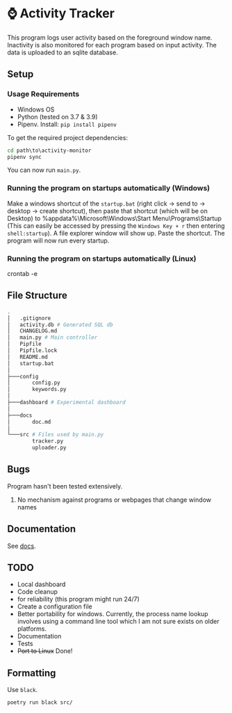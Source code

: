 # ⌚ Activity Tracker

This program logs user activity based on the foreground window name. 
Inactivity is also monitored for each program based on input activity. 
The data is uploaded to an sqlite database. 

## Setup

### Usage Requirements

- Windows OS
- Python (tested on 3.7 & 3.9) 
- Pipenv. Install: `pip install pipenv`

To get the required project dependencies:
```bat
cd path\to\activity-monitor
pipenv sync 
```
You can now run `main.py`.

### Running the program on startups automatically (Windows)

Make a windows shortcut of the `startup.bat` (right
click -> send to -> desktop -> create shortcut), then paste that shortcut (which
will be on Desktop) to %appdata%\Microsoft\Windows\Start Menu\Programs\Startup
(This can easily be accessed by pressing the `Windows Key + r` then entering
`shell:startup`). A file explorer window will show up. Paste the shortcut. 
The program will now run every startup.

### Running the program on startups automatically (Linux)

crontab -e

## File Structure 

```sh
.
│   .gitignore
│   activity.db # Generated SQL db
│   CHANGELOG.md
│   main.py # Main controller
│   Pipfile
│   Pipfile.lock
│   README.md
│   startup.bat
│
├───config
│       config.py
│       keywords.py
│
├───dashboard # Experimental dashboard
│
├───docs
│       doc.md
│
└───src # Files used by main.py 
        tracker.py
        uploader.py

```
## Bugs

Program hasn't been tested extensively.

1. No mechanism against programs or webpages that change window names

## Documentation

See [docs](./docs/). 

## TODO 
- Local dashboard
- Code cleanup 
 - for reliability (this program might run 24/7)
 - Create a configuration file
 - Better portability for windows. Currently, the process name lookup involves
      using a command line tool which I am not sure exists on older platforms. 
- Documentation
- Tests
- ~~Port to Linux~~ Done!

## Formatting

Use `black`.

`poetry run black src/`

